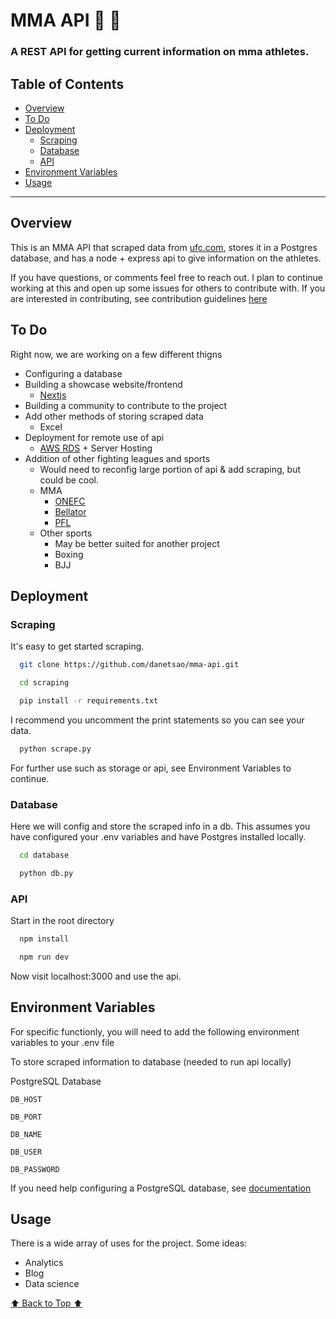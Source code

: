 
# MMA API :martial_arts_uniform: :boxing_glove:

### A REST API for getting current information on mma athletes.

## Table of Contents
- [Overview](#overview)
- [To Do](#to-do)
- [Deployment](#deployment)
    - [Scraping](#scraping)
    - [Database](#database)
    - [API](#api)
- [Environment Variables](#environment-variables)
- [Usage](#usage)

---

## Overview

This is an MMA API that scraped data from [ufc.com](https://www.ufc.com/rankings), stores it in a Postgres database, and has a node + express api to give information on the athletes. 

If you have questions, or comments feel free to reach out. I plan to continue working at this and open up some issues for others to contribute with. If you are interested in contributing, see contribution guidelines [here](https://github.com/danetsao/mma-api/blob/main/CONTRIBUTING.md)

## To Do
Right now, we are working on a few different thigns
- Configuring a database
- Building a showcase website/frontend
    - [Nextjs](https://nextjs.org/)
- Building a community to contribute to the project
- Add other methods of storing scraped data
    - Excel
- Deployment for remote use of api
    - [AWS RDS](https://aws.amazon.com/rds/) + Server Hosting
- Addition of other fighting leagues and sports
    - Would need to reconfig large portion of api & add scraping, but could be cool.
    - MMA
        - [ONEFC](https://www.onefc.com/)
        - [Bellator](https://www.bellator.com/)
        - [PFL](https://www.pflmma.com/)
    - Other sports
        - May be better suited for another project
        - Boxing
        - BJJ

## Deployment

### Scraping

It's easy to get started scraping.

```bash
  git clone https://github.com/danetsao/mma-api.git
```
```bash
  cd scraping
```
```bash
  pip install -r requirements.txt
```
I recommend you uncomment the print statements so you can see your data.
```bash
  python scrape.py
```
For further use such as storage or api, see Environment Variables to continue.

### Database

Here we will config and store the scraped info in a db.
This assumes you have configured your .env variables and have Postgres installed locally.

```bash
  cd database
```
```bash
  python db.py
```

### API

Start in the root directory

```bash
  npm install
```
```bash
  npm run dev
```
Now visit localhost:3000 and use the api.
## Environment Variables

For specific functionly, you will need to add the following environment variables to your .env file

To store scraped information to database (needed to run api locally)

PostgreSQL Database

`DB_HOST`

`DB_PORT`

`DB_NAME`

`DB_USER`

`DB_PASSWORD`

If you need help configuring a PostgreSQL database, see [documentation](https://www.postgresql.org/docs/)

## Usage
There is a wide array of uses for the project. Some ideas:

- Analytics
- Blog
- Data science 

[⬆️ Back to Top ⬆️](#table-of-contents)